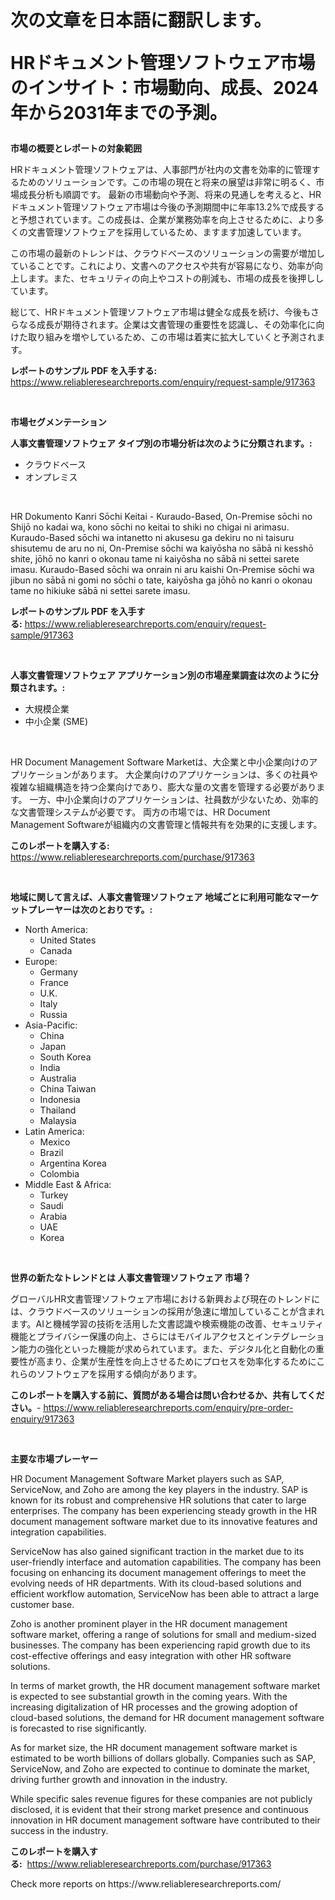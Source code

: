 <p><h1>次の文章を日本語に翻訳します。

HRドキュメント管理ソフトウェア市場のインサイト：市場動向、成長、2024年から2031年までの予測。</h1></p><p><strong>市場の概要とレポートの対象範囲</strong></p>
<p><p>HRドキュメント管理ソフトウェアは、人事部門が社内の文書を効率的に管理するためのソリューションです。この市場の現在と将来の展望は非常に明るく、市場成長分析も順調です。 最新の市場動向や予測、将来の見通しを考えると、HRドキュメント管理ソフトウェア市場は今後の予測期間中に年率13.2%で成長すると予想されています。この成長は、企業が業務効率を向上させるために、より多くの文書管理ソフトウェアを採用しているため、ますます加速しています。</p><p>この市場の最新のトレンドは、クラウドベースのソリューションの需要が増加していることです。これにより、文書へのアクセスや共有が容易になり、効率が向上します。また、セキュリティの向上やコストの削減も、市場の成長を後押ししています。</p><p>総じて、HRドキュメント管理ソフトウェア市場は健全な成長を続け、今後もさらなる成長が期待されます。企業は文書管理の重要性を認識し、その効率化に向けた取り組みを増やしているため、この市場は着実に拡大していくと予測されます。</p></p>
<p><strong>レポートのサンプル PDF を入手する:</strong> <a href="https://www.reliableresearchreports.com/enquiry/request-sample/917363">https://www.reliableresearchreports.com/enquiry/request-sample/917363</a></p>
<p>&nbsp;</p>
<p><strong>市場セグメンテーション</strong></p>
<p><strong>人事文書管理ソフトウェア タイプ別の市場分析は次のように分類されます。:</strong></p>
<p><ul><li>クラウドベース</li><li>オンプレミス</li></ul></p>
<p>&nbsp;</p>
<p><p>HR Dokumento Kanri Sōchi Keitai - Kuraudo-Based, On-Premise sōchi no Shijō no kadai wa, kono sōchi no keitai to shiki no chigai ni arimasu. Kuraudo-Based sōchi wa intanetto ni akusesu ga dekiru no ni taisuru shisutemu de aru no ni, On-Premise sōchi wa kaiyōsha no sābā ni kesshō shite, jōhō no kanri o okonau tame ni kaiyōsha no sābā ni settei sarete imasu. Kuraudo-Based sōchi wa onrain ni aru kaishi On-Premise sōchi wa jibun no sābā ni gomi no sōchi o tate, kaiyōsha ga jōhō no kanri o okonau tame no hikiuke sābā ni settei sarete imasu.</p></p>
<p><strong>レポートのサンプル PDF を入手する:</strong>&nbsp;<a href="https://www.reliableresearchreports.com/enquiry/request-sample/917363">https://www.reliableresearchreports.com/enquiry/request-sample/917363</a></p>
<p>&nbsp;</p>
<p><strong> 人事文書管理ソフトウェア アプリケーション別の市場産業調査は次のように分類されます。:</strong></p>
<p><ul><li>大規模企業</li><li>中小企業 (SME)</li></ul></p>
<p>&nbsp;</p>
<p><p>HR Document Management Software Marketは、大企業と中小企業向けのアプリケーションがあります。 大企業向けのアプリケーションは、多くの社員や複雑な組織構造を持つ企業向けであり、膨大な量の文書を管理する必要があります。 一方、中小企業向けのアプリケーションは、社員数が少ないため、効率的な文書管理システムが必要です。 両方の市場では、HR Document Management Softwareが組織内の文書管理と情報共有を効果的に支援します。</p></p>
<p><strong>このレポートを購入する:</strong>&nbsp; <a href="https://www.reliableresearchreports.com/purchase/917363">https://www.reliableresearchreports.com/purchase/917363</a></p>
<p>&nbsp;</p>
<p><strong>地域に関して言えば、人事文書管理ソフトウェア 地域ごとに利用可能なマーケットプレーヤーは次のとおりです。:</strong></p>
<p><ul>
    <li>
        North America:
        <ul>
            <li>United States</li>
            <li>Canada</li>
        </ul>
    </li>
    <li>
        Europe:
        <ul>
            <li>Germany</li>
            <li>France</li>
            <li>U.K.</li>
            <li>Italy</li>
            <li>Russia</li>
        </ul>
    </li>
    <li>
        Asia-Pacific:
        <ul>
            <li>China</li>
            <li>Japan</li>
            <li>South Korea</li>
            <li>India</li>
            <li>Australia</li>
            <li>China Taiwan</li>
            <li>Indonesia</li>
            <li>Thailand</li>
            <li>Malaysia</li>
        </ul>
    </li>
    <li>
        Latin America:
        <ul>
            <li>Mexico</li>
            <li>Brazil</li>
            <li>Argentina Korea</li>
            <li>Colombia</li>
        </ul>
    </li>
    <li>
        Middle East & Africa:
        <ul>
            <li>Turkey</li>
            <li>Saudi</li>
            <li>Arabia</li>
            <li>UAE</li>
            <li>Korea</li>
        </ul>
    </li>
    </ul></p>
<p>&nbsp;</p>
<p><strong>世界の新たなトレンドとは 人事文書管理ソフトウェア 市場？</strong></p>
<p><p>グローバルHR文書管理ソフトウェア市場における新興および現在のトレンドには、クラウドベースのソリューションの採用が急速に増加していることが含まれます。AIと機械学習の技術を活用した文書認識や検索機能の改善、セキュリティ機能とプライバシー保護の向上、さらにはモバイルアクセスとインテグレーション能力の強化といった機能が求められています。また、デジタル化と自動化の重要性が高まり、企業が生産性を向上させるためにプロセスを効率化するためにこれらのソフトウェアを採用する傾向があります。</p></p>
<p><strong>このレポートを購入する前に、質問がある場合は問い合わせるか、共有してください。</strong>- <a href="https://www.reliableresearchreports.com/enquiry/pre-order-enquiry/917363">https://www.reliableresearchreports.com/enquiry/pre-order-enquiry/917363</a></p>
<p>&nbsp;</p>
<p><strong>主要な市場プレーヤー</strong></p>
<p><p>HR Document Management Software Market players such as SAP, ServiceNow, and Zoho are among the key players in the industry. SAP is known for its robust and comprehensive HR solutions that cater to large enterprises. The company has been experiencing steady growth in the HR document management software market due to its innovative features and integration capabilities.</p><p>ServiceNow has also gained significant traction in the market due to its user-friendly interface and automation capabilities. The company has been focusing on enhancing its document management offerings to meet the evolving needs of HR departments. With its cloud-based solutions and efficient workflow automation, ServiceNow has been able to attract a large customer base.</p><p>Zoho is another prominent player in the HR document management software market, offering a range of solutions for small and medium-sized businesses. The company has been experiencing rapid growth due to its cost-effective offerings and easy integration with other HR software solutions.</p><p>In terms of market growth, the HR document management software market is expected to see substantial growth in the coming years. With the increasing digitalization of HR processes and the growing adoption of cloud-based solutions, the demand for HR document management software is forecasted to rise significantly.</p><p>As for market size, the HR document management software market is estimated to be worth billions of dollars globally. Companies such as SAP, ServiceNow, and Zoho are expected to continue to dominate the market, driving further growth and innovation in the industry.</p><p>While specific sales revenue figures for these companies are not publicly disclosed, it is evident that their strong market presence and continuous innovation in HR document management software have contributed to their success in the industry.</p></p>
<p><strong>このレポートを購入する:</strong>&nbsp;&nbsp;<a href="https://www.reliableresearchreports.com/purchase/917363">https://www.reliableresearchreports.com/purchase/917363</a></p>
<p>Check more reports on https://www.reliableresearchreports.com/</p>